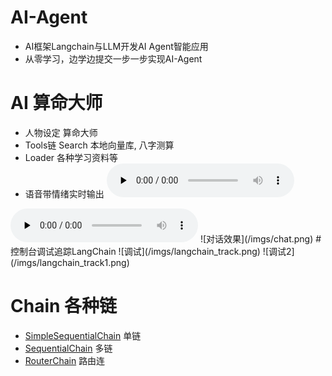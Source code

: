 # AI-Agent
- AI框架Langchain与LLM开发AI Agent智能应用
- 从零学习，边学边提交一步一步实现AI-Agent

# AI 算命大师
- 人物设定 算命大师
- Tools链 Search 本地向量库, 八字测算
- Loader 各种学习资料等
- 语音带情绪实时输出
​<audio id="audio" controls="" preload="none">
      <source id="mp3" src="/Chapter8/nohappy.mp3">
</audio>
​<audio id="audio" controls="" preload="none">
      <source id="mp3" src="/Chapter8/算命先手出生年月.mp3">
</audio>
![对话效果](/imgs/chat.png)
# 控制台调试追踪LangChain
![调试](/imgs/langchain_track.png)
![调试2](/imgs/langchain_track1.png)


# Chain 各种链
- [SimpleSequentialChain](Chapter5/03Chain.ipynb) 单链
- [SequentialChain](Chapter5/03Chain.ipynb) 多链
- [RouterChain](Chapter5/05RouterChain.ipynb) 路由连
